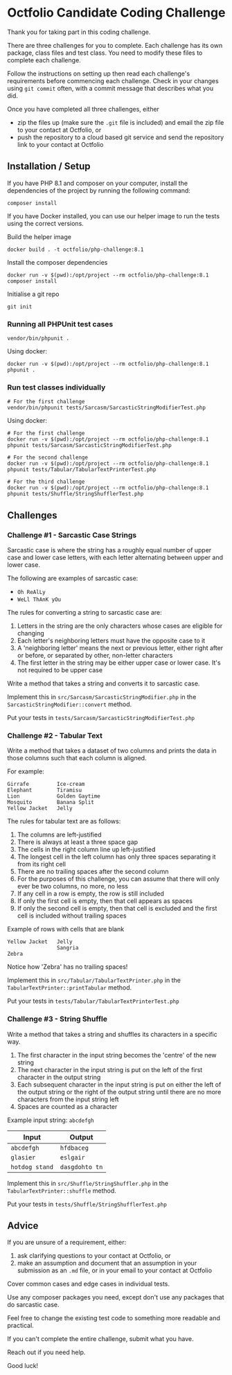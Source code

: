 # Octfolio Candidate Coding Challenge

Thank you for taking part in this coding challenge.

There are three challenges for you to complete. Each challenge has its own package, class files and test class. You need to modify these files to complete each challenge.

Follow the instructions on setting up then read each challenge's requirements before commencing each challenge. Check in your changes using `git commit` often, with a commit message that describes what you did.

Once you have completed all three challenges, either

- zip the files up (make sure the `.git` file is included) and email the zip file to your contact at Octfolio, or
- push the repository to a cloud based git service and send the repository link to your contact at Octfolio

## Installation / Setup

If you have PHP 8.1 and composer on your computer, install the dependencies of the project by running the following command:
```shell
composer install
```

If you have Docker installed, you can use our helper image to run the tests using the correct versions.

Build the helper image
```shell
docker build . -t octfolio/php-challenge:8.1
```

Install the composer dependencies
```shell
docker run -v $(pwd):/opt/project --rm octfolio/php-challenge:8.1 composer install
```

Initialise a git repo

```shell
git init
```
### Running all PHPUnit test cases

```shell
vendor/bin/phpunit .
```

Using docker:
```shell
docker run -v $(pwd):/opt/project --rm octfolio/php-challenge:8.1 phpunit .
```

### Run test classes individually

```shell
# For the first challenge
vendor/bin/phpunit tests/Sarcasm/SarcasticStringModifierTest.php
```

Using docker:
```shell
# For the first challenge
docker run -v $(pwd):/opt/project --rm octfolio/php-challenge:8.1 phpunit tests/Sarcasm/SarcasticStringModifierTest.php

# For the second challenge
docker run -v $(pwd):/opt/project --rm octfolio/php-challenge:8.1 phpunit tests/Tabular/TabularTextPrinterTest.php

# For the third challenge
docker run -v $(pwd):/opt/project --rm octfolio/php-challenge:8.1 phpunit tests/Shuffle/StringShufflerTest.php
```

## Challenges

### Challenge #1 - Sarcastic Case Strings

Sarcastic case is where the string has a roughly equal number of upper case and lower case letters, with each letter alternating between upper and lower case.

The following are examples of sarcastic case:

- `Oh ReAlLy`
- `WeLl ThAnK yOu`

The rules for converting a string to sarcastic case are:

1. Letters in the string are the only characters whose cases are eligible for changing
2. Each letter's neighboring letters must have the opposite case to it
3. A 'neighboring letter' means the next or previous letter, either right after or before, or separated by other, non-letter characters
4. The first letter in the string may be either upper case or lower case. It's not required to be upper case

Write a method that takes a string and converts it to sarcastic case.

Implement this in `src/Sarcasm/SarcasticStringModifier.php` in the `SarcasticStringModifier::convert` method.

Put your tests in `tests/Sarcasm/SarcasticStringModifierTest.php`


### Challenge #2 - Tabular Text

Write a method that takes a dataset of two columns and prints the data in those columns such that each column is aligned.

For example:

```
Girrafe         Ice-cream
Elephant        Tiramisu
Lion            Golden Gaytime
Mosquito        Banana Split
Yellow Jacket   Jelly
```

The rules for tabular text are as follows:

1. The columns are left-justified
2. There is always at least a three space gap
3. The cells in the right column line up left-justified
4. The longest cell in the left column has only three spaces separating it from its right cell
5. There are no trailing spaces after the second column
6. For the purposes of this challenge, you can assume that there will only ever be two columns, no more, no less
7. If any cell in a row is empty, the row is still included
8. If only the first cell is empty, then that cell appears as spaces
9. If only the second cell is empty, then that cell is excluded and the first cell is included without trailing spaces

Example of rows with cells that are blank
```
Yellow Jacket   Jelly
                Sangria
Zebra
```

Notice how 'Zebra' has no trailing spaces!

Implement this in `src/Tabular/TabularTextPrinter.php` in the `TabularTextPrinter::printTabular` method.

Put your tests in `tests/Tabular/TabularTextPrinterTest.php`


### Challenge #3 - String Shuffle

Write a method that takes a string and shuffles its characters in a specific way.

1. The first character in the input string becomes the 'centre' of the new string
2. The next character in the input string is put on the left of the first character in the output string
3. Each subsequent character in the input string is put on either the left of the output string or the right of the output string until there are no more characters from the input string left
4. Spaces are counted as a character

Example input string: `abcdefgh`

| Input          | Output         |
|----------------|----------------|
| `abcdefgh`     | `hfdbaceg`     |
| `glasier`      | `eslgair`      |
| `hotdog stand` | `dasgdohto tn` |

Implement this in `src/Shuffle/StringShuffler.php` in the `TabularTextPrinter::shuffle` method.

Put your tests in `tests/Shuffle/StringShufflerTest.php`

## Advice

If you are unsure of a requirement, either:

1. ask clarifying questions to your contact at Octfolio, or
2. make an assumption and document that an assumption in your submission as an `.md` file, or in your email to your contact at Octfolio

Cover common cases and edge cases in individual tests.

Use any composer packages you need, except don't use any packages that do sarcastic case.

Feel free to change the existing test code to something more readable and practical.

If you can't complete the entire challenge, submit what you have.

Reach out if you need help.

Good luck!